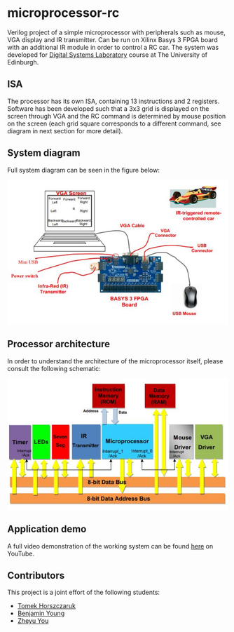 # microprocessor-rc
Verilog project of a simple microprocessor with peripherals such as mouse, VGA display and IR transmitter. Can be run on Xilinx Basys 3 FPGA board with an additional IR module in order to control a RC car. The system was developed for [Digital Systems Laboratory](http://www.drps.ed.ac.uk/20-21/dpt/cxelee10023.htm) course at The University of Edinburgh. 

## ISA
The processor has its own ISA, containing 13 instructions and 2 registers. Software has been developed such that a 3x3 grid is displayed on the screen through VGA and the RC command is determined by mouse position on the screen (each grid square corresponds to a different command, see diagram in next section for more detail).

## System diagram
Full system diagram can be seen in the figure below:

![image info](./images/system.jpg)

## Processor architecture
In order to understand the architecture of the microprocessor itself, please consult the following schematic:

![image info](./images/cpu.jpg)

## Application demo
A full video demonstration of the working system can be found [here](https://youtu.be/zi9BBTluCMY) on YouTube.

## Contributors
This project is a joint effort of the following students:
* [Tomek Horszczaruk](https://github.com/thomson008)
* [Benjamin Young](https://github.com/benjamin-young)
* [Zheyu You](https://github.com/ZheyuYou)
